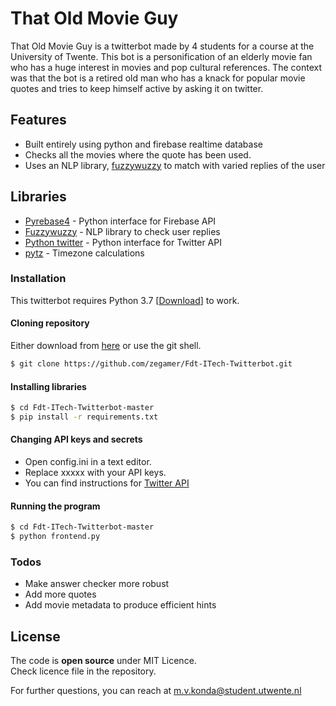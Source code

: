 # That Old Movie Guy


That Old Movie Guy is a twitterbot made by 4 students for a course at the University of Twente. This bot is a personification of an elderly movie fan who has a huge interest in movies and pop cultural references. The context was that the bot is a retired old man who has a knack for popular movie quotes and tries to keep himself active by asking it on twitter.

## Features
- Built entirely using python and firebase realtime database
- Checks all the movies where the quote has been used. 
- Uses an NLP library, [fuzzywuzzy] to match with varied replies of the user 

## Libraries
- [Pyrebase4] - Python interface for Firebase API
- [Fuzzywuzzy] - NLP library to check user replies
- [Python twitter] - Python interface for Twitter API
- [pytz] - Timezone calculations

### Installation

This twitterbot requires Python 3.7 [[Download]] to work.

#### Cloning repository
Either download from [here] or use the git shell.  
```sh
$ git clone https://github.com/zegamer/Fdt-ITech-Twitterbot.git
```

#### Installing libraries
```sh
$ cd Fdt-ITech-Twitterbot-master
$ pip install -r requirements.txt
```

#### Changing API keys and secrets
- Open config.ini in a text editor.
- Replace xxxxx with your API keys.
- You can find instructions for [Twitter API]

#### Running the program
```sh
$ cd Fdt-ITech-Twitterbot-master
$ python frontend.py
```


### Todos

 - Make answer checker more robust
 - Add more quotes
 - Add movie metadata to produce efficient hints


## License

The code is **open source** under MIT Licence.  
Check licence file in the repository.

For further questions, you can reach at m.v.konda@student.utwente.nl

[frontend.py]: #
[Download]: <https://www.python.org/downloads/>
[pyrebase4]: <https://github.com/nhorvath/Pyrebase4>
[fuzzywuzzy]: <https://pypi.org/project/fuzzywuzzy/>
[pytz]: <https://pypi.org/project/pytz/>
[twitter dev]: <https://developer.twitter.com>
[QuoDB]: <http://www.quodb.com>
[Python twitter]: <https://python-twitter.readthedocs.io/en/latest/>
[here]: <https://github.com/zegamer/Fdt-ITech-Twitterbot.git>
[Twitter API]: <https://developer.twitter.com>
